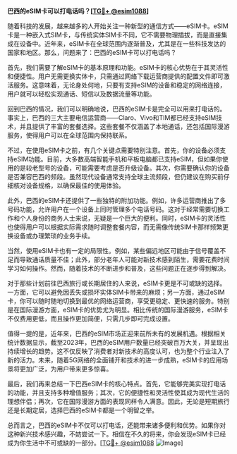 **巴西的eSIM卡可以打电话吗？[[TG💪+ @esim1088](https://t.me/s/esim1088)]**

随着科技的发展，越来越多的人开始关注一种新型的通信方式——eSIM卡。eSIM卡是一种嵌入式SIM卡，与传统实体SIM卡不同，它不需要物理插拔，而是直接集成在设备中。近年来，eSIM卡在全球范围内逐渐普及，尤其是在一些科技发达的国家和地区。那么，问题来了：巴西的eSIM卡可以打电话吗？

首先，我们需要了解eSIM卡的基本原理和功能。eSIM卡的核心优势在于其灵活性和便捷性。用户无需更换实体卡，只需通过网络下载运营商提供的配置文件即可激活服务。这意味着，无论身处何地，只要有支持eSIM的设备和稳定的网络连接，用户就可以轻松实现通话、短信以及数据流量等功能。

回到巴西的情况，我们可以明确地说，巴西的eSIM卡是完全可以用来打电话的。事实上，巴西的三大主要电信运营商——Claro、Vivo和TIM都已经支持eSIM技术，并且提供了丰富的套餐选择。这些套餐不仅涵盖了本地通话，还包括国际漫游服务，使得用户可以在全球范围内保持联系。

不过，在使用eSIM卡之前，有几个关键点需要特别注意。首先，你的设备必须支持eSIM功能。目前，大多数高端智能手机和平板电脑都已支持eSIM，但如果你使用的是较老型号的设备，可能需要考虑是否升级设备。其次，你需要确认你的设备是否兼容巴西的频段。虽然现代设备通常支持全球主流频段，但仍建议在购买前仔细核对设备规格，以确保最佳的使用体验。

此外，巴西的eSIM卡还提供了一些独特的附加功能。例如，许多运营商推出了多号码功能，允许用户在一个设备上同时管理多个电话号码。这对于经常需要切换工作和个人身份的商务人士来说，无疑是一个巨大的便利。同时，eSIM卡的灵活性也使得用户可以根据实际需求随时调整套餐内容，而无需像传统SIM卡那样频繁更换设备或办理繁琐的业务手续。

当然，使用eSIM卡也有一定的局限性。例如，某些偏远地区可能由于信号覆盖不足而导致通话质量不佳；此外，部分老年人可能对新技术感到陌生，需要花费时间学习如何操作。然而，随着技术的不断进步和普及，这些问题正在逐步得到解决。

对于那些计划前往巴西旅行或长期居住的人来说，eSIM卡更是不可或缺的选择。一方面，它可以避免因丢失或损坏实体SIM卡带来的麻烦；另一方面，通过eSIM卡，你可以随时随地切换到最优的网络运营商，享受更稳定、更快速的服务。特别是在国际漫游方面，eSIM卡的优势尤为明显。相比传统的国际漫游服务，eSIM卡不仅费用更低，而且操作更加简便，只需几步即可完成设置。

值得一提的是，近年来，巴西的eSIM市场正迎来前所未有的发展机遇。根据相关统计数据显示，截至2023年，巴西的eSIM用户数量已经突破百万大关，并呈现出持续增长的趋势。这不仅反映了消费者对新技术的高度认可，也为整个行业注入了新的活力。未来，随着5G网络的全面铺开和技术的进一步成熟，eSIM卡的应用场景将更加广泛，为用户带来更多惊喜。

最后，我们再来总结一下巴西eSIM卡的核心特点。首先，它能够完美实现打电话的功能，并且支持多种增值服务；其次，它的便捷性和灵活性使其成为现代生活的理想伴侣；再次，它在国际漫游方面的表现同样令人满意。因此，无论是短期旅行还是长期定居，选择巴西的eSIM卡都是一个明智之举。

总而言之，巴西的eSIM卡不仅可以打电话，还能带来诸多便利和优势。如果你对这种新兴技术感兴趣，不妨尝试一下。相信在不久的将来，你会发现eSIM卡已经成为你生活中不可或缺的一部分。[[TG💪+ @esim1088](https://t.me/s/esim1088) ![Image](https://i.postimg.cc/4NQfJmqS/Snipaste-2025-05-13-00-14-12.png)]